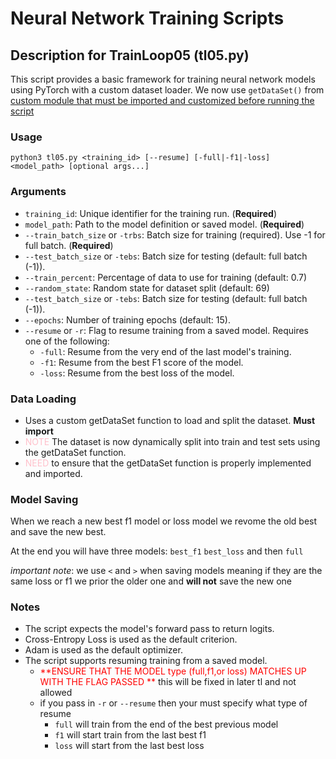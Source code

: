# Neural Network Training Scripts


## Description for TrainLoop05 (tl05.py)

This script provides a basic framework for training neural network models using PyTorch with a custom dataset loader. We now use `getDataSet()` from <ins> custom module that must be imported and customized before running the script </ins> 

### Usage
```python3 tl05.py <training_id> [--resume] [-full|-f1|-loss] <model_path> [optional args...] ```

### Arguments

- `training_id`: Unique identifier for the training run. (**Required**)
-  `model_path`: Path to the model definition or saved model. (**Required**)
-  `--train_batch_size` or `-trbs`: Batch size for training (required). Use -1 for full batch. (**Required**)
-    `--test_batch_size` or `-tebs`: Batch size for testing (default: full batch (-1)).
-  `--train_percent`: Percentage of data to use for training (default: 0.7)
- `--random_state`: Random state for dataset split (default: 69)
-    `--test_batch_size` or `-tebs`: Batch size for testing (default: full batch (-1)).
-    `--epochs`:  Number of training epochs (default: 15).
-    `--resume` or `-r`: Flag to resume training from a saved model. Requires one of the following:
        - `-full`: Resume from the very end of the last model's training.
        - `-f1`: Resume from the best F1 score of the model.
        - `-loss`: Resume from the best loss of the model.

### Data Loading
- Uses a custom getDataSet function to load and split the dataset. **Must import**
- <span style="color:pink;"> NOTE </span> The dataset is now dynamically split into train and test sets using the getDataSet function.
- <span style="color:pink;"> NEED </span> to ensure that the getDataSet function is properly implemented and imported.


### Model Saving
When we reach a new best f1 model or loss model we revome the old best and save the new best.

At the end you will have three models: `best_f1` `best_loss` and then `full`

*important note*: we use `<` and `>` when saving models meaning if they are the same loss or f1 we prior the older one and **will not** save the new one

### Notes

- The script expects the model's forward pass to return logits.
- Cross-Entropy Loss is used as the default criterion.
- Adam is used as the default optimizer.
- The script supports resuming training from a saved model.
    - <span style="color:red;"> **ENSURE THAT THE MODEL type (full,f1,or loss) MATCHES UP WITH THE FLAG PASSED **</span> this will be fixed in later tl and not allowed
    - if you pass in `-r` or `--resume` then your must specify what type of resume
        - `full` will train from the end of the best previous model
        - `f1` will start train from the last best f1
        - `loss` will start from the last best loss

